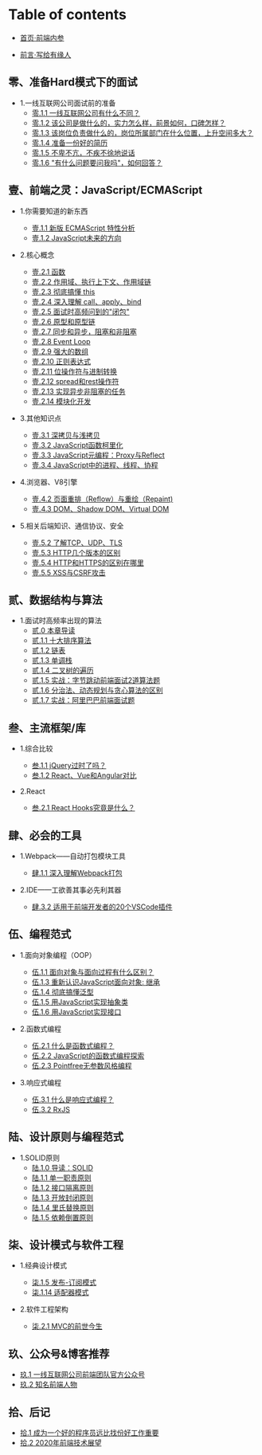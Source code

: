 # Table of contents

* [首页·前端内参](README.md)

* [前言·写给有缘人](0.0.1.md)

## 零、准备Hard模式下的面试 <a id="0"></a>

* 1.一线互联网公司面试前的准备
    * [零.1.1 一线互联网公司有什么不同？](0/0.1.1.md)
    * [零.1.2 该公司是做什么的，实力怎么样，前景如何，口碑怎样？](0/0.1.2.md)
    * [零.1.3 该岗位负责做什么的，岗位所属部门在什么位置，上升空间多大？](0/0.1.3.md)
    * [零.1.4 准备一份好的简历](0/0.1.4.md)
    * [零.1.5 不卑不亢，不疾不徐地说话](0/0.1.5.md)
    * [零.1.6 "有什么问题要问我吗"，如何回答？](0/0.1.6.md)

## 壹、前端之灵：JavaScript/ECMAScript <a id="1"></a>

* 1.你需要知道的新东西
    * [壹.1.1 新版 ECMAScript 特性分析](1/1.1.1.md)
    * [壹.1.2 JavaScript未来的方向](1/1.1.2.md)

* 2.核心概念
    * [壹.2.1 函数](1/1.2.1.md)
    * [壹.2.2 作用域、执行上下文、作用域链](1/1.2.2.md)
    * [壹.2.3 彻底搞懂 this](1/1.2.3.md)
    * [壹.2.4 深入理解 call、apply、bind](1/1.2.4.md)
    * [壹.2.5 面试时高频问到的"闭包"](1/1.2.5.md)
    * [壹.2.6 原型和原型链](1/1.2.6.md)
    * [壹.2.7 同步和异步，阻塞和非阻塞](1/1.2.7.md)
    * [壹.2.8 Event Loop](1/1.2.8.md)
    * [壹.2.9 强大的数组](1/1.2.9.md)
    * [壹.2.10 正则表达式](1/1.2.10.md)
    * [壹.2.11 位操作符与进制转换](1/1.2.11.md)
    * [壹.2.12 spread和rest操作符](1/1.2.12.md)
    * [壹.2.13 实现异步非阻塞的任务](1/1.2.13.md)
    * [壹.2.14 模块化开发](1/1.2.14.md)

* 3.其他知识点
    * [壹.3.1 深拷贝与浅拷贝](1/1.3.1.md)
    * [壹.3.2 JavaScript函数柯里化](1/1.3.2.md)
    * [壹.3.3 JavaScript元编程：Proxy与Reflect](1/1.3.3.md)
    * [壹.3.4 JavaScript中的进程、线程、协程](1/1.3.4.md)

* 4.浏览器、V8引擎
    * [壹.4.2 页面重排（Reflow）与重绘（Repaint\)](1/1.4.2.md)
    * [壹.4.3 DOM、Shadow DOM、Virtual DOM](1/1.4.3.md)

* 5.相关后端知识、通信协议、安全
    * [壹.5.2 了解TCP、UDP、TLS](1/1.5.2.md)
    * [壹.5.3 HTTP几个版本的区别](1/1.5.3.md)
    * [壹.5.4 HTTP和HTTPS的区别在哪里](1/1.5.4.md)
    * [壹.5.5 XSS与CSRF攻击](1/1.5.5.md)

## 贰、数据结构与算法 <a id="2"></a>

* 1.面试时高频率出现的算法
    * [贰.0 本章导读](2/2.0.md)
    * [贰.1.1 十大排序算法](2/2.1.1.md)
    * [贰.1.2 链表](2/2.1.2.md)
    * [贰.1.3 单调栈](2/2.1.3.md)
    * [贰.1.4 二叉树的遍历](2/2.1.4.md)
    * [贰.1.5 实战：字节跳动前端面试2道算法题](2/2.1.5.md)
    * [贰.1.6 分治法、动态规划与贪心算法的区别](2/2.1.6.md)
    * [贰.1.7 实战：阿里巴巴前端面试题](2/2.1.7.md)

## 叁、主流框架/库 <a id="3"></a>

* 1.综合比较
    * [叁.1.1 jQuery过时了吗？](3/3.1.1.md)
    * [叁.1.2 React、Vue和Angular对比](3/3.1.2.md)

* 2.React
    * [叁.2.1 React Hooks究竟是什么？](3/3.2.1.md)

## 肆、必会的工具 <a id="4"></a>

* 1.Webpack——自动打包模块工具
    * [肆.1.1 深入理解Webpack打包](4/si-.1.1-shen-ru-li-jie-webpack-da-bao.md)

* 2.IDE——工欲善其事必先利其器
    * [肆.3.2 适用于前端开发者的20个VSCode插件](4/4.3.2.md)

## 伍、编程范式 <a id="5"></a>

* 1.面向对象编程（OOP）
    * [伍.1.1 面向对象与面向过程有什么区别？](5/5.1.1.md)
    * [伍.1.3 重新认识JavaScript面向对象: 继承](5/5.1.3.md)
    * [伍.1.4 彻底搞懂泛型](5/5.1.4.md)
    * [伍.1.5 用JavaScript实现抽象类](5/5.1.5.md)
    * [伍.1.6 用JavaScript实现接口](5/5.1.6.md)

* 2.函数式编程
    * [伍.2.1 什么是函数式编程？](5/5.2.1.md)
    * [伍.2.2 JavaScript的函数式编程探索](5/5.2.2.md)
    * [伍.2.3 Pointfree无参数风格编程](5/5.2.3.md)

* 3.响应式编程
    * [伍.3.1 什么是响应式编程？](5/5.3.1.md)
    * [伍.3.2 RxJS](5/5.3.2.md)

## 陆、设计原则与编程范式 <a id="6"></a>

* 1.SOLID原则
    * [陆.1.0 导读：SOLID](6/6.1.0.md)
    * [陆.1.1 单一职责原则](6/6.1.1.md)
    * [陆.1.2 接口隔离原则](6/6.1.2.md)
    * [陆.1.3 开放封闭原则](6/6.1.3.md)
    * [陆.1.4 里氏替换原则](6/6.1.4.md)
    * [陆.1.5 依赖倒置原则](6/6.1.5.md)

## 柒、设计模式与软件工程 <a id="7"></a>

* 1.经典设计模式
    * [柒.1.5 发布-订阅模式](7/7.1.5.md)
    * [柒.1.14 适配器模式](7/7.1.14.md)

* 2.软件工程架构
    * [柒.2.1 MVC的前世今生](7/7.2.1.md)

## 玖、公众号&博客推荐 <a id="9"></a>

* [玖.1 一线互联网公司前端团队官方公众号](9/9.1.md)
* [玖.2 知名前端人物](9/9.2.md)

## 拾、后记 <a id="10"></a>

* [拾.1 成为一个好的程序员远比找份好工作重要](10/10.1.md)
* [拾.2 2020年前端技术展望](10/10.2.md)
